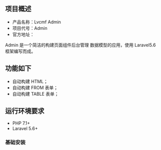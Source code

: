 
## 项目概述

* 产品名称：Lvcmf Admin
* 项目代号：Admin
* 官方地址：

Admin 是一个简洁的构建页面组件后台管理 数据模型的应用，使用 Laravel5.6 框架编写而成。

## 功能如下

- 自动构建 HTML；
- 自动构建 FROM 表单；
- 自动构建 TABLE 表单；

## 运行环境要求

- PHP 7.1+
- Laravel 5.6+

### 基础安装

